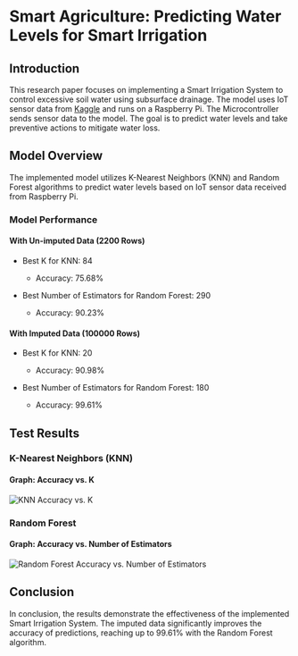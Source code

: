 # Smart Agriculture: Predicting Water Levels for Smart Irrigation

## Introduction

This research paper focuses on implementing a Smart Irrigation System to control excessive soil water using subsurface drainage. The model uses IoT sensor data from [Kaggle](https://www.kaggle.com/datasets/nelakurthisudheer/dataset-for-predicting-watering-the-plants) and runs on a Raspberry Pi. The Microcontroller sends sensor data to the model. The goal is to predict water levels and take preventive actions to mitigate water loss.

## Model Overview

The implemented model utilizes K-Nearest Neighbors (KNN) and Random Forest algorithms to predict water levels based on IoT sensor data received from Raspberry Pi.

### Model Performance

#### With Un-imputed Data (2200 Rows)

- Best K for KNN: 84
  - Accuracy: 75.68%

- Best Number of Estimators for Random Forest: 290
  - Accuracy: 90.23%

#### With Imputed Data (100000 Rows)

- Best K for KNN: 20
  - Accuracy: 90.98%

- Best Number of Estimators for Random Forest: 180
  - Accuracy: 99.61%

## Test Results

### K-Nearest Neighbors (KNN)

#### Graph: Accuracy vs. K

![KNN Accuracy vs. K](img/k_acc.png)

### Random Forest

#### Graph: Accuracy vs. Number of Estimators

![Random Forest Accuracy vs. Number of Estimators](path/to/random_forest_accuracy_vs_estimators.png)

## Conclusion

In conclusion, the results demonstrate the effectiveness of the implemented Smart Irrigation System. The imputed data significantly improves the accuracy of predictions, reaching up to 99.61% with the Random Forest algorithm.
